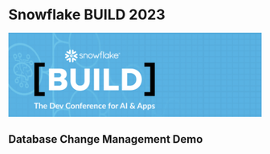 # Snowflake BUILD 2023
<img src="images/build-2023-logo.png" alt="BUILD logo" width="800">

## Database Change Management Demo

